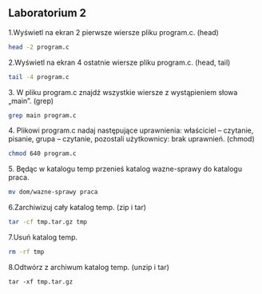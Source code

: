 ## Laboratorium 2

1\.Wyświetl na ekran 2 pierwsze wiersze pliku program.c. (head)

```sh
head -2 program.c
```

2\.Wyświetl na ekran 4 ostatnie wiersze pliku program.c. (head, tail)

```sh
tail -4 program.c
```

3\. W pliku program.c znajdź wszystkie wiersze z wystąpieniem słowa „main”. (grep)

```sh
grep main program.c
```

4\. Plikowi program.c nadaj następujące uprawnienia: właściciel – czytanie, pisanie, grupa – czytanie, pozostali użytkownicy: brak uprawnień. (chmod)

```sh
chmod 640 program.c
```

5\. Będąc w katalogu temp przenieś katalog wazne-sprawy do katalogu praca.

```sh
mv dom/wazne-sprawy praca
```

6\.Zarchiwizuj cały katalog temp. (zip i tar)

```sh
tar -cf tmp.tar.gz tmp
```

7\.Usuń katalog temp.

```sh
rm -rf tmp
```

8\.Odtwórz z archiwum katalog temp. (unzip i tar)

```
tar -xf tmp.tar.gz
```
